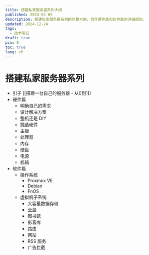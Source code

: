 ```yaml
---
title: 搭建私家服务器系列大纲
published: 2024-02-09
description: 搭建私家服务器系列的完整大纲，包含硬件篇和软件篇的详细规划。
updated: 2024-12-24
tags:
  - 技术笔记
draft: true
pin: 0
toc: true
lang: zh
---
```


# 搭建私家服务器系列

- 引子 [[搭建一台自己的服务器 - 从0到1]]
- 硬件篇
	- 明确自己的需求
	- 设计解决方案
	- 整机还是 DIY
	- 挑选硬件
	- 主板
	- 处理器
	- 内存
	- 硬盘
	- 电源
	- 机箱
- 软件篇
	- 操作系统
		- Proxmox VE
		- Debian
		- FnOS
	- 虚拟机子系统
		- 大容量数据存储
		- 云盘
		- 图书馆
		- 影音库
		- 路由
		- 网站
		- RSS 服务
		- 广告拦截